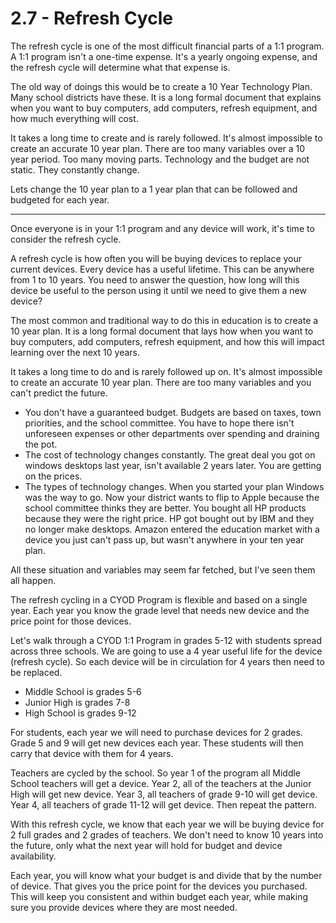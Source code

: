# 2.7 - Refresh Cycle

The refresh cycle is one of the most difficult financial parts of a 1:1 program. A 1:1 program isn't a one-time expense. It's a yearly ongoing expense, and the refresh cycle will determine what that expense is.

The old way of doings this would be to create a 10 Year Technology Plan. Many school districts have these. It is a long formal document that explains when you want to buy computers, add computers, refresh equipment, and how much everything will cost.

It takes a long time to create and is rarely followed. It's almost impossible to create an accurate 10 year plan. There are too many variables over a 10 year period. Too many moving parts. Technology and the budget are not static. They constantly change.

Lets change the 10 year plan to a 1 year plan that can be followed and budgeted for each year.

-----

Once everyone is in your 1:1 program and any device will work, it's time to consider the refresh cycle.

A refresh cycle is how often you will be buying devices to replace your current devices. Every device has a useful lifetime. This can be anywhere from 1 to 10 years. You need to answer the question, how long will this device be useful to the person using it until we need to give them a new device?

The most common and traditional way to do this in education is to create a 10 year plan. It is a long formal document that lays how when you want to buy computers, add computers, refresh equipment, and how this will impact learning over the next 10 years.

It takes a long time to do and is rarely followed up on. It's almost impossible to create an accurate 10 year plan. There are too many variables and you can't predict the future.

- You don't have a guaranteed budget. Budgets are based on taxes, town priorities, and the school committee. You have to hope there isn't unforeseen expenses or other departments over spending and draining the pot.
- The cost of technology changes constantly. The great deal you got on windows desktops last year, isn't available 2  years later. You are getting on the prices.
- The types of technology changes. When you started your plan Windows was the way to go. Now your district wants to flip to Apple because the school committee thinks they are better. You bought all HP products because they were the right price. HP got bought out by IBM and they no longer make desktops. Amazon entered the education market with a device you just can't pass up, but wasn't anywhere in your ten year plan.

All these situation and variables may seem far fetched, but I've seen them all happen.

The refresh cycling in a CYOD Program is flexible and based on a single year. Each year you know the grade level that needs new device and the price point for those devices.

Let's walk through a CYOD 1:1 Program in grades 5-12 with students spread across three schools. We are going to use a 4 year useful life for the device (refresh cycle). So each device will be in circulation for 4 years then need to be replaced.

- Middle School is grades 5-6
- Junior High is grades 7-8
- High School is grades 9-12

For students, each year we will need to purchase devices for 2 grades. Grade 5 and 9 will get new devices each year. These students will then carry that device with them for 4 years.

Teachers are cycled by the school. So year 1 of the program all Middle School teachers will get a device. Year 2, all of the teachers at the Junior High will get new device. Year 3, all teachers of grade 9-10 will get device. Year 4, all teachers of grade 11-12 will get device. Then repeat the pattern.

With this refresh cycle, we know that each year we will be buying device for 2 full grades and 2 grades of teachers. We don't need to know 10 years into the future, only what the next year will hold for budget and device availability.

Each year, you will know what your budget is and divide that by the number of device. That gives you the price point for the devices you purchased. This will keep you consistent and within budget each year, while making sure you provide devices where they are most needed. 
